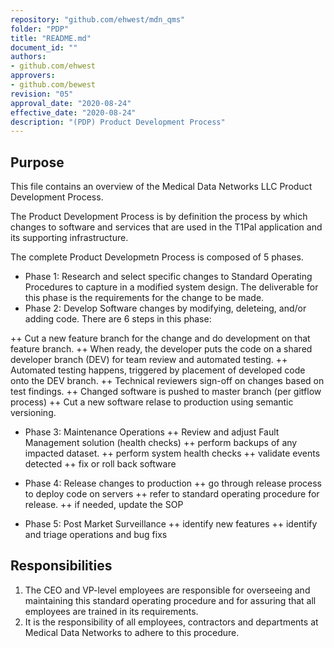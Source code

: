 ```yaml
---
repository: "github.com/ehwest/mdn_qms"
folder: "PDP"
title: "README.md"
document_id: ""
authors:
- github.com/ehwest
approvers:
- github.com/bewest
revision: "05"
approval_date: "2020-08-24"
effective_date: "2020-08-24"
description: "(PDP) Product Development Process"
---
```



## Purpose

This file contains an overview of the Medical Data Networks LLC Product Development Process.

The Product Development Process is by definition the process by which changes to software and services that are used in the T1Pal application and its supporting infrastructure.

The complete Product Developmetn Process is composed of 5 phases.
+ Phase 1:  Research and select specific changes to Standard Operating Procedures to capture in a modified system design.
The deliverable for this phase is the requirements for the change to be made.
+ Phase 2: Develop Software changes by modifying, deleteing, and/or adding code.
There are 6 steps in this phase:

++ Cut a new feature branch for the change and do development on that feature branch.
++ When ready, the developer puts the code on a shared developer branch (DEV) for team review and automated testing.
++ Automated testing happens, triggered by placement of developed code onto the DEV branch.
++ Technical reviewers sign-off on changes based on test findings.
++ Changed software is pushed to master branch (per gitflow process)
++ Cut a new software relase to production using semantic versioning.

+ Phase 3: Maintenance Operations
++ Review and adjust Fault Management solution (health checks)
++ perform backups of any impacted dataset.
++ perform system health checks
++ validate events detected
++ fix or roll back software

+ Phase 4:  Release changes to production
++ go through release process to deploy code on servers
++ refer to standard operating procedure for release.
++ if needed, update the SOP

+ Phase 5:  Post Market Surveillance
++ identify new features
++ identify and triage operations and bug fixs


## Responsibilities

1. The CEO and VP-level employees are responsible for overseeing and maintaining this standard operating procedure and for assuring that all employees are trained in its requirements.
2. It is the responsibility of all employees, contractors and departments at Medical Data Networks to adhere to this procedure.
